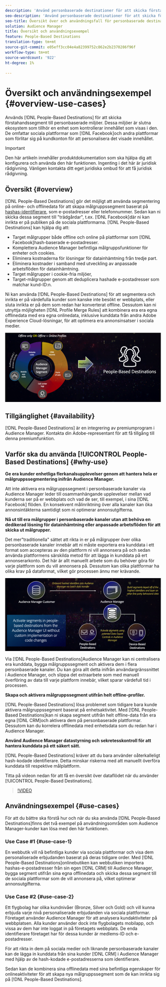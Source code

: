 ```yaml
---
description: 'Använd personbaserade destinationer för att skicka förstahandssegment till personbaserade miljöer. Dessa miljöer är slutna ekosystem som tillhör en enhet som kontrollerar innehållet som visas i den. De innehåller sociala plattformar som Facebook och andra plattformar som förlitar sig på kundkonton för att personalisera det visade innehållet. '
seo-description: 'Använd personbaserade destinationer för att skicka förstahandssegment till personbaserade miljöer. Dessa miljöer är slutna ekosystem som tillhör en enhet som kontrollerar innehållet som visas i den. De innehåller sociala plattformar som Facebook och andra plattformar som förlitar sig på kundkonton för att personalisera det visade innehållet.  '
seo-title: Översikt över och användningsfall för personbaserade destinationer
solution: Audience Manager
title: Översikt och användningsexempel
feature: People-Based Destinations
translation-type: tm+mt
source-git-commit: e05eff3cc04e4a82399752c862e2b2370286f96f
workflow-type: tm+mt
source-wordcount: '922'
ht-degree: 1%

---
```



# Översikt och användningsexempel {#overview-use-cases}

Används [!DNL People-Based Destinations] för att skicka förstahandssegment till personbaserade miljöer. Dessa miljöer är slutna ekosystem som tillhör en enhet som kontrollerar innehållet som visas i den. De omfattar sociala plattformar som [!DNL Facebook]och andra plattformar som förlitar sig på kundkonton för att personalisera det visade innehållet.

>[!IMPORTANT]
>Den här artikeln innehåller produktdokumentation som ska hjälpa dig att konfigurera och använda den här funktionen. Ingenting i det här är juridisk rådgivning. Vänligen kontakta ditt eget juridiska ombud för att få juridisk rådgivning.

## Översikt {#overview}

[!DNL People-Based Destinations] gör det möjligt att använda segmentering på online- och offlinedata för att skapa målgruppssegment baserat på [hashas-identifierare](people-based-destinations-prerequisites.md#hashing-requirements), som e-postadresser eller telefonnummer. Sedan kan ni skicka dessa segment till &quot;trädgårdar&quot;, t.ex. [!DNL Facebook]där ni kan inrikta er på publiken på de sociala plattformarna. [!DNL People-Based Destinations] kan hjälpa dig att:

* Target målgrupper både offline och online på plattformar som [!DNL Facebook]hash-baserade e-postadresser.
* Komplettera Audience Manager befintliga målgruppsfunktioner för enheter och cookies.
* Eliminera kostnaderna för lösningar för datainhämtning från tredje part.
* Eliminera kostnader i samband med utveckling av anpassade arbetsflöden för datainhämtning.
* Target målgrupper i cookie-fria miljöer,
* Target-målgrupper genom att deduplicera hashade e-postadresser som matchar kund-ID:n.

Ni kan använda [!DNL People-Based Destinations] för att segmentera och inrikta er på värdefulla kunder som kanske inte besökt er webbplats, eller sluta inrikta er på dem som redan har konverterat offline. Dessutom kan ni utnyttja möjligheten [!DNL Profile Merge Rules] att kombinera era era egna offlinedata med era egna onlinedata, inklusive kunddata från andra Adobe Experience Cloud-lösningar, för att optimera era annonsinsatser i sociala medier.

![pbd-overview](assets/pbd-overview.png)

## Tillgänglighet {#availability}

[!DNL People-Based Destinations] är en integrering av premiumprogram i Audience Manager. Kontakta din Adobe-representant för att få tillgång till denna premiumfunktion.

## Varför ska du använda [!UICONTROL People-Based Destinations] {#why-use}

**Ge era kunder enhetliga flerkanalsupplevelser genom att hantera hela er målgruppssegmentering inifrån Audience Manager.**

Att inte aktivera era målgruppssegment i personbaserade kanaler via Audience Manager leder till osammanhängande upplevelser mellan vad kunderna ser på er webbplats och vad de ser, till exempel, i sina [!DNL Facebook] flöden. En konsekvent målinriktning över alla kanaler kan öka annonsintäkterna samtidigt som ni optimerar annonsutgifterna.

**Nå ut till era målgrupper i personbaserade kanaler utan att behöva en dedikerad lösning för datainhämtning eller anpassade arbetsflöden för att skicka ut målgrupper.**

Det mer&quot;traditionella&quot; sättet att rikta in er på målgrupper över olika personbaserade kanaler innebär att ni måste exportera era kunddata i ett format som accepteras av den plattform ni vill annonsera på och sedan använda plattformens särskilda metod för att lägga in kunddata på ert annonserarkonto. Det här är allt manuellt arbete som du behöver göra för varje plattform som du vill annonsera på. Dessutom kan olika plattformar ha olika krav på dataformat, vilket gör processen ännu mer krävande.

![pbd-overview](assets/pbd-diagram.png)

Via [!DNL People-Based Destinations]Audience Manager kan ni centralisera era kunddata, bygga målgruppssegment och aktivera dem i flera personbaserade kanaler. Du kan göra allt detta inifrån användargränssnittet i Audience Manager, och slippa det extraarbete som med manuell överföring av data till varje plattform innebär, vilket sparar värdefull tid i processen.

**Skapa och aktivera målgruppssegment utifrån helt offline-profiler.**

[!DNL People-Based Destinations] lösa problemet som tidigare bara kunde aktivera målgruppssegment baserat på enhetsaktivitet. Med [!DNL People-Based Destinations]kan ni skapa segment utifrån helt offline-data från era egna [!DNL CRM]och aktivera dem på personbaserade plattformar. Dessutom kan du korrelera offlinedata med enhetsdata som du redan har i Audience Manager.

**Använd Audience Manager datastyrning och sekretesskontroll för att hantera kunddata på ett säkert sätt.**

[!DNL People-Based Destinations] kräver att du bara använder oåterkalleligt hash-kodade identifierare. Detta minskar riskerna med att manuellt överföra kunddata till respektive målplattform.

Titta på videon nedan för att få en översikt över dataflödet när du använder [!UICONTROL People-Based Destinations].

>[!VIDEO](https://video.tv.adobe.com/v/28968/)

## Användningsexempel {#use-cases}

För att du bättre ska förstå hur och när du ska använda [!DNL People-Based Destinations]finns det två exempel på användningsområden som Audience Manager-kunder kan lösa med den här funktionen.

### Use Case #1 {#use-case-1}

En webbutik vill nå befintliga kunder via sociala plattformar och visa dem personaliserade erbjudanden baserat på deras tidigare order. Med [!DNL People-Based Destinations]onlinebutiken kan webbutiken importera hashas-e-postadresser från sin egen [!DNL CRM] till Audience Manager, bygga segment utifrån sina egna offlinedata och skicka dessa segment till de sociala plattformar som de vill annonsera på, vilket optimerar annonsutgifterna.

### Use Case #2 {#use-case-2}

Ett flygbolag har olika kundnivåer (Bronze, Silver och Gold) och vill kunna erbjuda varje nivå personaliserade erbjudanden via sociala plattformar. Företaget använder Audience Manager för att analysera kundaktiviteter på webbplatsen. Alla kunder använder dock inte flygbolagets mobilapp, och vissa av dem har inte loggat in på företagets webbplats. De enda identifierare företaget har för dessa kunder är medlems-ID och e-postadresser.

För att rikta in dem på sociala medier och liknande personbaserade kanaler kan de lägga in kunddata från sina kunder [!DNL CRM] i Audience Manager med hjälp av de hash-kodade e-postadresserna som identifierare.

Sedan kan de kombinera sina offlinedata med sina befintliga egenskaper för onlineaktiviteter för att skapa nya målgruppssegment som de kan inrikta sig på [!DNL People-Based Destinations].
